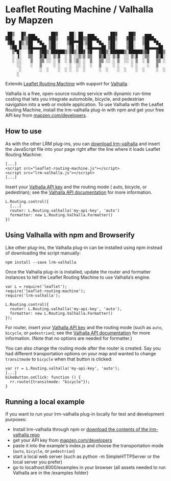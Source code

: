 Leaflet Routing Machine / Valhalla by Mapzen
=====================================


     ██▒   █▓ ▄▄▄       ██▓     ██░ ██  ▄▄▄       ██▓     ██▓    ▄▄▄      
    ▓██░   █▒▒████▄    ▓██▒    ▓██░ ██▒▒████▄    ▓██▒    ▓██▒   ▒████▄    
     ▓██  █▒░▒██  ▀█▄  ▒██░    ▒██▀▀██░▒██  ▀█▄  ▒██░    ▒██░   ▒██  ▀█▄  
      ▒██ █░░░██▄▄▄▄██ ▒██░    ░▓█ ░██ ░██▄▄▄▄██ ▒██░    ▒██░   ░██▄▄▄▄██ 
       ▒▀█░   ▓█   ▓██▒░██████▒░▓█▒░██▓ ▓█   ▓██▒░██████▒░██████▒▓█   ▓██▒
       ░ ▐░   ▒▒   ▓▒█░░ ▒░▓  ░ ▒ ░░▒░▒ ▒▒   ▓▒█░░ ▒░▓  ░░ ▒░▓  ░▒▒   ▓▒█░
       ░ ░░    ▒   ▒▒ ░░ ░ ▒  ░ ▒ ░▒░ ░  ▒   ▒▒ ░░ ░ ▒  ░░ ░ ▒  ░ ▒   ▒▒ ░
         ░░    ░   ▒     ░ ░    ░  ░░ ░  ░   ▒     ░ ░     ░ ░    ░   ▒   
          ░        ░  ░    ░  ░ ░  ░  ░      ░  ░    ░  ░    ░  ░     ░  ░
         ░                                                                    


Extends [Leaflet Routing Machine](https://github.com/perliedman/leaflet-routing-machine) with support for [Valhalla](https://mapzen.com/projects/valhalla).

Valhalla is a free, open-source routing service with dynamic run-time costing that lets you integrate automobile, bicycle, and pedestrian navigation into a web or mobile application. To use Valhalla with the Leaflet Routing Machine, install the lrm-valhalla plug-in with npm and get your free API key from [mapzen.com/developers](http://mapzen.com/developers).

## How to use

As with the other LRM plug-ins, you can [download lrm-valhalla](https://mapzen.com/resources/lrm-valhalla-0.0.9.zip) and insert the JavaScript file into your page right after the line where it loads Leaflet Routing Machine:

    [...]
    <script src="leaflet-routing-machine.js"></script>
    <script src="lrm-valhalla.js"></script>
    [...]

Insert your [Valhalla API key](https://mapzen.com/developers) and the routing mode ( auto, bicycle, or pedestrian); see the [Valhalla API documentation](https://github.com/valhalla/valhalla-docs/blob/gh-pages/api-reference.md) for more information.

    L.Routing.control({
      [...]
      router: L.Routing.valhalla('my-api-key', 'auto')
      formatter: new L.Routing.Valhalla.Formatter()
    })


## Using Valhalla with npm and Browserify

Like other plug-ins, the Valhalla plug-in can be installed using npm instead of downloading the script manually:

    npm install --save lrm-valhalla

Once the Valhalla plug-in is installed, update the router and formatter instances to tell the Leaflet Routing Machine to use Valhalla’s engine. 

    var L = require('leaflet');
    require('leaflet-routing-machine');
    require('lrm-valhalla');

    L.Routing.control({
      router: L.Routing.valhalla('my-api-key', 'auto'),
      formatter: new L.Routing.Valhalla.Formatter()
    });

For router, insert your [Valhalla API key](https://mapzen.com/developers) and the routing mode (such as `auto`, `bicycle`, or `pedestrian`); see the [Valhalla API documentation](https://github.com/valhalla/valhalla-docs/blob/gh-pages/api-reference.md) for more information. (Note that no options are needed for formatter.)

You can also change the routing mode after the router is created. Say you had different transportation options on your map and wanted to change `transitmode` to `bicycle` when that button is clicked: 

    var rr = L.Routing.valhalla('my-api-key', 'auto');
    [...]
    bikeButton.onClick: function () {
      rr.route({transitmode: "bicycle"});
    }

## Running a local example

If you want to run your lrm-valhalla plug-in locally for test and development purposes:

- Install lrm-valhalla through npm or [download the contents of the lrm-valhalla repo](https://github.com/valhalla/lrm-valhalla/archive/master.zip)
- get your API key from [mapzen.com/developers](https://mapzen.com/developers)
- paste it into the example's index.js and choose the transportation mode (`auto`, `bicycle`, or `pedestrian`)
- start a local web server (such as python -m SimpleHTTPServer or the local server you prefer)
- go to localhost:8000/examples in your browser (all assets needed to run Valhalla are in the /examples folder)

